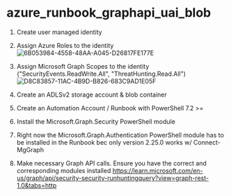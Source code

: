 # azure_runbook_graphapi_uai_blob

1. Create user managed identity
2. Assign Azure Roles to the identity
   ![6B053984-4558-48AA-A045-D26817FE177E](https://github.com/user-attachments/assets/a00cdccc-930a-4a63-80eb-c7698ba7c042)

4. Assign Microsoft Graph Scopes to the identity ("SecurityEvents.ReadWrite.All", "ThreatHunting.Read.All")
   ![D8C83857-11AC-4B9D-B826-683C9AD1E05F](https://github.com/user-attachments/assets/40ced0ab-aca0-4856-8653-bb4c805f70f8)

6. Create an ADLSv2 storage account & blob container </br>
7. Create an Automation Account / Runbook with PowerShell 7.2 >=  </br>
8. Install the Microsoft.Graph.Security PowerShell module </br>
9. Right now the Microsoft.Graph.Authentication PowerShell module has to be installed in the Runbook bec only version 2.25.0 works w/ Connect-MgGraph
10. Make necessary Graph API calls. Ensure you have the correct and corresponding modules installed
    https://learn.microsoft.com/en-us/graph/api/security-security-runhuntingquery?view=graph-rest-1.0&tabs=http
